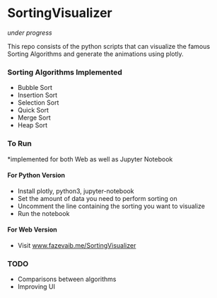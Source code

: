 # SortingVisualizer

*under progress*

This repo consists of the python scripts that can visualize the famous Sorting Algorithms and generate the animations using plotly.

### Sorting Algorithms Implemented
- Bubble Sort
- Insertion Sort
- Selection Sort
- Quick Sort
- Merge Sort
- Heap Sort

### To Run

*implemented for both Web as well as Jupyter Notebook

#### For Python Version

- Install plotly, python3, jupyter-notebook
- Set the amount of data you need to perform sorting on
- Uncomment the line containing the sorting you want to visualize
- Run the notebook

#### For Web Version

- Visit www.fazevaib.me/SortingVisualizer

### TODO
- Comparisons between algorithms
- Improving UI
